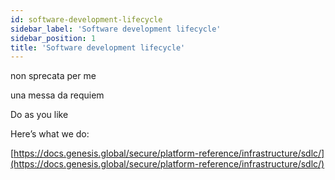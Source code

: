 ```yaml
---
id: software-development-lifecycle
sidebar_label: 'Software development lifecycle'
sidebar_position: 1
title: 'Software development lifecycle'
---
```


non sprecata per me

una messa da requiem

Do as you like

Here’s what we do:

[https://docs.genesis.global/secure/platform-reference/infrastructure/sdlc/](https://docs.genesis.global/secure/platform-reference/infrastructure/sdlc/)